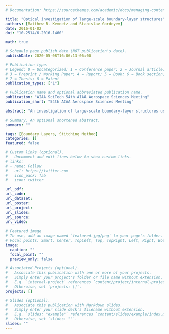 ```yaml
---
# Documentation: https://sourcethemes.com/academic/docs/managing-content/

title: "Optical investigation of large-scale boundary-layer structures"
authors: [Matthew R. Kemnetz and Stanislav Gordeyev]
date: 2016-01-02
doi: "10.2514/6.2016-1460"

math: true

# Schedule page publish date (NOT publication's date).
publishDate: 2020-05-08T16:06:13-06:00

# Publication type.
# Legend: 0 = Uncategorized; 1 = Conference paper; 2 = Journal article;
# 3 = Preprint / Working Paper; 4 = Report; 5 = Book; 6 = Book section;
# 7 = Thesis; 8 = Patent
publication_types: ["1"]

# Publication name and optional abbreviated publication name.
publication: "AIAA SciTech 54th AIAA Aerospace Sciences Meeting"
publication_short: "54th AIAA Aerospace Sciences Meeting"

abstract: "An investigation of large-scale boundary-layer structures using optical wavefront sensing techniques is described. Measurements were conducted in Notre Dame’s Tri-Sonic facility at M = 0.4 and 0.5 with a range of sampling frequencies and spatial resolutions as well as the Merill Wind Tunnel facility at Caltech at M = 0.03. In this paper we present several techniques for determining optical wavefront energy spectra and the implications of those techniques to large-scale structures. Finally we investigate the effect of Reynolds number on the wavefront spectra in a turbulent boundary-layer. The data has shown an increase in Reynolds number causes a significant energy shift toward lower $St\\_\\delta$, indicating that optically active large scale structures grow larger with increase in Reynolds number."

# Summary. An optional shortened abstract.
summary: ""

tags: [Boundary Layers, Stitching Method]
categories: []
featured: false

# Custom links (optional).
#   Uncomment and edit lines below to show custom links.
# links:
# - name: Follow
#   url: https://twitter.com
#   icon_pack: fab
#   icon: twitter

url_pdf:
url_code:
url_dataset:
url_poster:
url_project:
url_slides:
url_source:
url_video:

# Featured image
# To use, add an image named `featured.jpg/png` to your page's folder. 
# Focal points: Smart, Center, TopLeft, Top, TopRight, Left, Right, BottomLeft, Bottom, BottomRight.
image:
  caption: ""
  focal_point: ""
  preview_only: false

# Associated Projects (optional).
#   Associate this publication with one or more of your projects.
#   Simply enter your project's folder or file name without extension.
#   E.g. `internal-project` references `content/project/internal-project/index.md`.
#   Otherwise, set `projects: []`.
projects: []

# Slides (optional).
#   Associate this publication with Markdown slides.
#   Simply enter your slide deck's filename without extension.
#   E.g. `slides: "example"` references `content/slides/example/index.md`.
#   Otherwise, set `slides: ""`.
slides: ""
---
```

